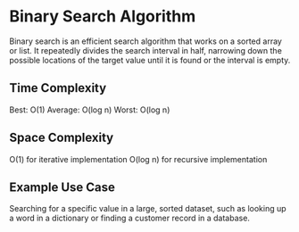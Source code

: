 # Binary Search Algorithm

Binary search is an efficient search algorithm that works on a sorted array or list. It repeatedly divides the search interval in half, narrowing down the possible locations of the target value until it is found or the interval is empty.

## Time Complexity

Best: O(1)
Average: O(log n)
Worst: O(log n)

## Space Complexity

O(1) for iterative implementation
O(log n) for recursive implementation

## Example Use Case

Searching for a specific value in a large, sorted dataset, such as looking up a word in a dictionary or finding a customer record in a database.
